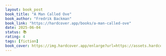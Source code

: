 ```yaml
---
layout: book_post
book_title: "A Man Called Ove"
book_author: "Fredrik Backman"
book_link: "https://hardcover.app/books/a-man-called-ove"
date: 2025-06-04
status: 📚
rating: 4
tags: [fiction]
book_cover: https://img.hardcover.app/enlarge?url=https://assets.hardcover.app/book_mappings/7332558/b6ed3cf4f91c33ea833f86b04f80c9819d89c645.jpeg&width=270&height=420&type=webp
---
```

